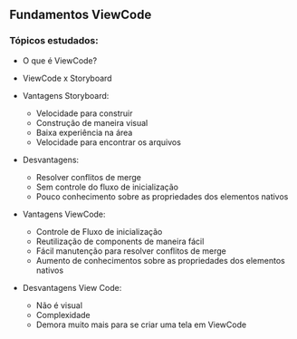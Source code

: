 ## Fundamentos ViewCode

### Tópicos estudados:

- O que é ViewCode?
  
- ViewCode x Storyboard
  
- Vantagens Storyboard:
  - Velocidade para construir
  - Construção de maneira visual
  - Baixa experiência na área
  - Velocidade para encontrar os arquivos
- Desvantagens:
  - Resolver conflitos de merge
  - Sem controle do fluxo de inicialização
  - Pouco conhecimento sobre as propriedades dos elementos nativos

 
- Vantagens ViewCode:
  - Controle de Fluxo de inicialização
  - Reutilização de components de maneira fácil
  - Fácil manutenção para resolver conflitos de merge
  - Aumento de conhecimentos sobre as propriedades dos elementos nativos
- Desvantagens View Code:
  - Não é visual
  - Complexidade
  - Demora muito mais para se criar uma tela em ViewCode
